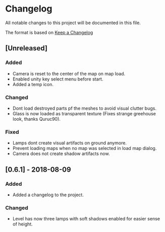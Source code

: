# Changelog
All notable changes to this project will be documented in this file.

The format is based on [Keep a Changelog](http://keepachangelog.com/en/1.0.0/)

## [Unreleased]
### Added
- Camera is reset to the center of the map on map load.
- Enabled unity key select menu before start.
- Added a temp icon.
### Changed
- Dont load destroyed parts pf the meshes to avoid visual clutter bugs.
- Glass is now loaded as transparent texture (Fixes strange greehouse look, thanks Quruc90).
### Fixed
- Lamps dont create visual artifacts on ground anymore.
- Prevent loading maps when no map was selected in load map dialog.
- Camera does not create shadow artifacts now.

## [0.6.1] - 2018-08-09
### Added
- Added a changelog to the project.

### Changed
- Level has now three lamps with soft shadows enabled for easier sense of height.
